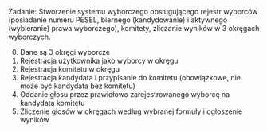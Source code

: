 Zadanie:
Stworzenie systemu wyborczego obsługującego rejestr wyborców (posiadanie numeru PESEL, 
biernego (kandydowanie) i aktywnego (wybieranie) prawa wyborczego), komitety, zliczanie 
wyników w 3 okręgach wyborczych.

0. Dane są 3 okręgi wyborcze
1. Rejestracja użytkownika jako wyborcy w okręgu
2. Rejestracja komitetu w okręgu
3. Rejestracja kandydata i przypisanie do komitetu (obowiązkowe, nie może być kandydata 
   bez komitetu)
4. Oddanie głosu przez prawidłowo zarejestrowanego wyborcę na kandydata komitetu
5. Zliczenie głosów w okręgach według wybranej formuły i ogłoszenie wyników
